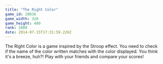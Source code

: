 ```yaml
---
title: "The Right Color"
game_id: 20036
game_width: 320
game_height: 480
rank: 2800
date: 2014-07-15T17:31:59.226Z
---
```

The Right Color is a game inspired by the Stroop effect. You need to check if the name of the color written matches with the color displayed. You think it's a breeze, huh?! Play with your friends and compare your scores!